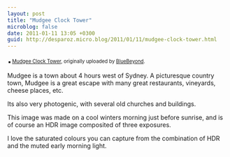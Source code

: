 ```yaml
---
layout: post
title: "Mudgee Clock Tower"
microblog: false
date: 2011-01-11 13:05 +0300
guid: http://desparoz.micro.blog/2011/01/11/mudgee-clock-tower.html
---
```

<div style="text-align: left; padding: 3px;"><a title="photo sharing" href="http://www.flickr.com/photos/bluebeyond/5346706723/"><img style="border: solid 2px #000000;" src="http://desparoz.me/uploads/2017/67fd142f9c.jpg" alt="" /></a>
<span style="font-size: 0.8em; margin-top: 0px;"><a href="http://www.flickr.com/photos/bluebeyond/5346706723/">Mudgee Clock Tower</a>, originally uploaded by <a href="http://www.flickr.com/people/bluebeyond/">BlueBeyond</a>.</span></div>
<p>Mudgee is a town about 4 hours west of Sydney. A picturesque country town, Mudgee is a great escape with many great restaurants, vineyards, cheese places, etc.</p>
<p>Its also very photogenic, with several old churches and buildings.</p>
<p>This image was made on a cool winters morning just before sunrise, and is of course an HDR image composited of three exposures.</p>
<p>I love the saturated colours you can capture from the combination of HDR and the muted early morning light.</p>
